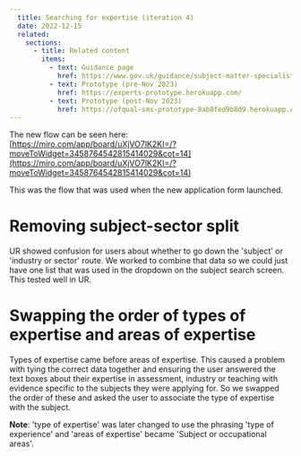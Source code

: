 ```yaml
---
  title: Searching for expertise (iteration 4)
  date: 2022-12-15
  related:
    sections:
      - title: Related content
        items:
          - text: Guidance page
            href: https://www.gov.uk/guidance/subject-matter-specialists-for-ofqual
          - text: Prototype (pre-Nov 2023)
            href: https://experts-prototype.herokuapp.com/
          - text: Prototype (post-Nov 2023)
            href: https://ofqual-sms-prototype-8ab8fed9b8d9.herokuapp.com/
---
```


The new flow can be seen here: [https://miro.com/app/board/uXjVO7lK2KI=/?moveToWidget=3458764542815414029&cot=14](https://miro.com/app/board/uXjVO7lK2KI=/?moveToWidget=3458764542815414029&cot=14) 

This was the flow that was used when the new application form launched. 

# Removing subject-sector split
UR showed confusion for users about whether to go down the 'subject' or 'industry or sector' route. We worked to combine that data so we could just have one list that was used in the dropdown on the subject search screen. This tested well in UR. 


# Swapping the order of types of expertise and areas of expertise 
Types of expertise came before areas of expertise. This caused a problem with tying the correct data together and ensuring the user answered the text boxes about their expertise in assessment, industry or teaching with evidence specific to the subjects they were applying for. So we swapped the order of these and asked the user to associate the type of expertise with the subject. 

**Note**: 'type of expertise' was later changed to use the phrasing 'type of experience' and 'areas of expertise' became 'Subject or occupational areas'. 